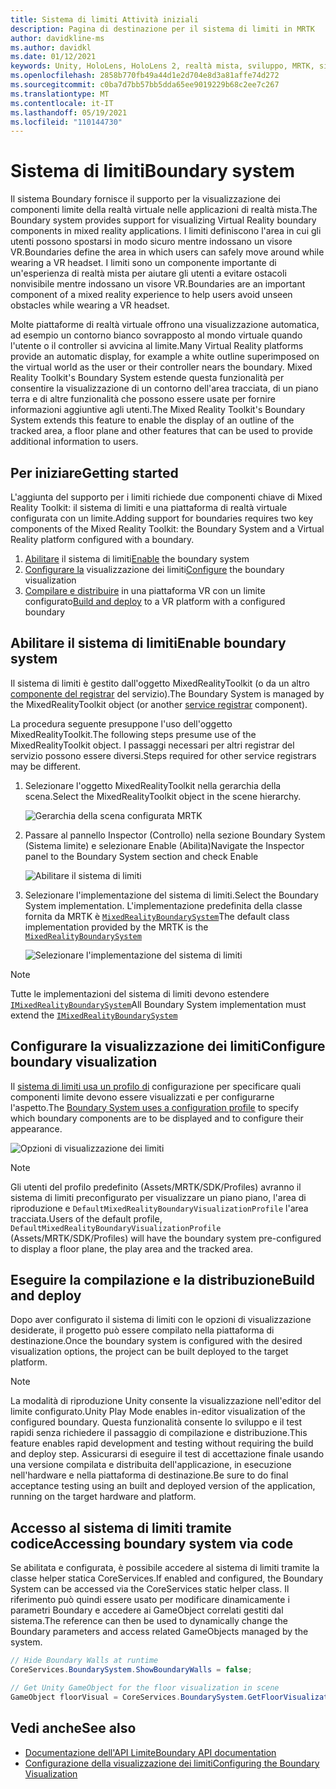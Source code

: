 ```yaml
---
title: Sistema di limiti Attività iniziali
description: Pagina di destinazione per il sistema di limiti in MRTK
author: davidkline-ms
ms.author: davidkl
ms.date: 01/12/2021
keywords: Unity, HoloLens, HoloLens 2, realtà mista, sviluppo, MRTK, sistema di limiti,
ms.openlocfilehash: 2858b770fb49a44d1e2d704e8d3a81affe74d272
ms.sourcegitcommit: c0ba7d7bb57bb5dda65ee9019229b68c2ee7c267
ms.translationtype: MT
ms.contentlocale: it-IT
ms.lasthandoff: 05/19/2021
ms.locfileid: "110144730"
---
```

# <a name="boundary-system"></a><span data-ttu-id="2777b-104">Sistema di limiti</span><span class="sxs-lookup"><span data-stu-id="2777b-104">Boundary system</span></span>

<span data-ttu-id="2777b-105">Il sistema Boundary fornisce il supporto per la visualizzazione dei componenti limite della realtà virtuale nelle applicazioni di realtà mista.</span><span class="sxs-lookup"><span data-stu-id="2777b-105">The Boundary system provides support for visualizing Virtual Reality boundary components in mixed reality applications.</span></span> <span data-ttu-id="2777b-106">I limiti definiscono l'area in cui gli utenti possono spostarsi in modo sicuro mentre indossano un visore VR.</span><span class="sxs-lookup"><span data-stu-id="2777b-106">Boundaries define the area in which users can safely move around while wearing a VR headset.</span></span> <span data-ttu-id="2777b-107">I limiti sono un componente importante di un'esperienza di realtà mista per aiutare gli utenti a evitare ostacoli nonvisibile mentre indossano un visore VR.</span><span class="sxs-lookup"><span data-stu-id="2777b-107">Boundaries are an important component of a mixed reality experience to help users avoid unseen obstacles while wearing a VR headset.</span></span>

<span data-ttu-id="2777b-108">Molte piattaforme di realtà virtuale offrono una visualizzazione automatica, ad esempio un contorno bianco sovrapposto al mondo virtuale quando l'utente o il controller si avvicina al limite.</span><span class="sxs-lookup"><span data-stu-id="2777b-108">Many Virtual Reality platforms provide an automatic display, for example a white outline superimposed on the virtual world as the user or their controller nears the boundary.</span></span> <span data-ttu-id="2777b-109">Mixed Reality Toolkit's Boundary System estende questa funzionalità per consentire la visualizzazione di un contorno dell'area tracciata, di un piano terra e di altre funzionalità che possono essere usate per fornire informazioni aggiuntive agli utenti.</span><span class="sxs-lookup"><span data-stu-id="2777b-109">The Mixed Reality Toolkit's Boundary System extends this feature to enable the display of an outline of the tracked area, a floor plane and other features that can be used to provide additional information to users.</span></span>

## <a name="getting-started"></a><span data-ttu-id="2777b-110">Per iniziare</span><span class="sxs-lookup"><span data-stu-id="2777b-110">Getting started</span></span>

<span data-ttu-id="2777b-111">L'aggiunta del supporto per i limiti richiede due componenti chiave di Mixed Reality Toolkit: il sistema di limiti e una piattaforma di realtà virtuale configurata con un limite.</span><span class="sxs-lookup"><span data-stu-id="2777b-111">Adding support for boundaries requires two key components of the Mixed Reality Toolkit: the Boundary System and a Virtual Reality platform configured with a boundary.</span></span>

1. <span data-ttu-id="2777b-112">[Abilitare](#enable-boundary-system) il sistema di limiti</span><span class="sxs-lookup"><span data-stu-id="2777b-112">[Enable](#enable-boundary-system) the boundary system</span></span>
2. <span data-ttu-id="2777b-113">[Configurare la](#configure-boundary-visualization) visualizzazione dei limiti</span><span class="sxs-lookup"><span data-stu-id="2777b-113">[Configure](#configure-boundary-visualization) the boundary visualization</span></span>
3. <span data-ttu-id="2777b-114">[Compilare e distribuire](#build-and-deploy) in una piattaforma VR con un limite configurato</span><span class="sxs-lookup"><span data-stu-id="2777b-114">[Build and deploy](#build-and-deploy) to a VR platform with a configured boundary</span></span>

## <a name="enable-boundary-system"></a><span data-ttu-id="2777b-115">Abilitare il sistema di limiti</span><span class="sxs-lookup"><span data-stu-id="2777b-115">Enable boundary system</span></span>

<span data-ttu-id="2777b-116">Il sistema di limiti è gestito dall'oggetto MixedRealityToolkit (o da un altro [componente del registrar](xref:Microsoft.MixedReality.Toolkit.IMixedRealityServiceRegistrar) del servizio).</span><span class="sxs-lookup"><span data-stu-id="2777b-116">The Boundary System is managed by the MixedRealityToolkit object (or another [service registrar](xref:Microsoft.MixedReality.Toolkit.IMixedRealityServiceRegistrar) component).</span></span>

<span data-ttu-id="2777b-117">La procedura seguente presuppone l'uso dell'oggetto MixedRealityToolkit.</span><span class="sxs-lookup"><span data-stu-id="2777b-117">The following steps presume use of the MixedRealityToolkit object.</span></span> <span data-ttu-id="2777b-118">I passaggi necessari per altri registrar del servizio possono essere diversi.</span><span class="sxs-lookup"><span data-stu-id="2777b-118">Steps required for other service registrars may be different.</span></span>

1. <span data-ttu-id="2777b-119">Selezionare l'oggetto MixedRealityToolkit nella gerarchia della scena.</span><span class="sxs-lookup"><span data-stu-id="2777b-119">Select the MixedRealityToolkit object in the scene hierarchy.</span></span>

    ![Gerarchia della scena configurata MRTK](../images/MRTK_ConfiguredHierarchy.png)

1. <span data-ttu-id="2777b-121">Passare al pannello Inspector (Controllo) nella sezione Boundary System (Sistema limite) e selezionare Enable (Abilita)</span><span class="sxs-lookup"><span data-stu-id="2777b-121">Navigate the Inspector panel to the Boundary System section and check Enable</span></span>

    ![Abilitare il sistema di limiti](../images/boundary/MRTKConfig_Boundary.png)

1. <span data-ttu-id="2777b-123">Selezionare l'implementazione del sistema di limiti.</span><span class="sxs-lookup"><span data-stu-id="2777b-123">Select the Boundary System implementation.</span></span> <span data-ttu-id="2777b-124">L'implementazione predefinita della classe fornita da MRTK è [`MixedRealityBoundarySystem`](xref:Microsoft.MixedReality.Toolkit.Boundary.MixedRealityBoundarySystem)</span><span class="sxs-lookup"><span data-stu-id="2777b-124">The default class implementation provided by the MRTK is the [`MixedRealityBoundarySystem`](xref:Microsoft.MixedReality.Toolkit.Boundary.MixedRealityBoundarySystem)</span></span>

    ![Selezionare l'implementazione del sistema di limiti](../images/boundary/BoundarySelectSystemType.png)

> [!NOTE]
> <span data-ttu-id="2777b-126">Tutte le implementazioni del sistema di limiti devono estendere [`IMixedRealityBoundarySystem`](xref:Microsoft.MixedReality.Toolkit.Boundary.IMixedRealityBoundarySystem)</span><span class="sxs-lookup"><span data-stu-id="2777b-126">All Boundary System implementation must extend the [`IMixedRealityBoundarySystem`](xref:Microsoft.MixedReality.Toolkit.Boundary.IMixedRealityBoundarySystem)</span></span>

## <a name="configure-boundary-visualization"></a><span data-ttu-id="2777b-127">Configurare la visualizzazione dei limiti</span><span class="sxs-lookup"><span data-stu-id="2777b-127">Configure boundary visualization</span></span>

<span data-ttu-id="2777b-128">Il [sistema di limiti usa un profilo di](configuring-boundary-visualization.md) configurazione per specificare quali componenti limite devono essere visualizzati e per configurarne l'aspetto.</span><span class="sxs-lookup"><span data-stu-id="2777b-128">The [Boundary System uses a configuration profile](configuring-boundary-visualization.md) to specify which boundary components are to be displayed and to configure their appearance.</span></span>

![Opzioni di visualizzazione dei limiti](../images/boundary/BoundaryVisualizationProfile.png)

> [!NOTE]
> <span data-ttu-id="2777b-130">Gli utenti del profilo predefinito (Assets/MRTK/SDK/Profiles) avranno il sistema di limiti preconfigurato per visualizzare un piano piano, l'area di riproduzione e `DefaultMixedRealityBoundaryVisualizationProfile` l'area tracciata.</span><span class="sxs-lookup"><span data-stu-id="2777b-130">Users of the default profile, `DefaultMixedRealityBoundaryVisualizationProfile` (Assets/MRTK/SDK/Profiles) will have the boundary system pre-configured to display a floor plane, the play area and the tracked area.</span></span>

## <a name="build-and-deploy"></a><span data-ttu-id="2777b-131">Eseguire la compilazione e la distribuzione</span><span class="sxs-lookup"><span data-stu-id="2777b-131">Build and deploy</span></span>

<span data-ttu-id="2777b-132">Dopo aver configurato il sistema di limiti con le opzioni di visualizzazione desiderate, il progetto può essere compilato nella piattaforma di destinazione.</span><span class="sxs-lookup"><span data-stu-id="2777b-132">Once the boundary system is configured with the desired visualization options, the project can be built deployed to the target platform.</span></span>

> [!NOTE]
> <span data-ttu-id="2777b-133">La modalità di riproduzione Unity consente la visualizzazione nell'editor del limite configurato.</span><span class="sxs-lookup"><span data-stu-id="2777b-133">Unity Play Mode enables in-editor visualization of the configured boundary.</span></span> <span data-ttu-id="2777b-134">Questa funzionalità consente lo sviluppo e il test rapidi senza richiedere il passaggio di compilazione e distribuzione.</span><span class="sxs-lookup"><span data-stu-id="2777b-134">This feature enables rapid development and testing without requiring the build and deploy step.</span></span> <span data-ttu-id="2777b-135">Assicurarsi di eseguire il test di accettazione finale usando una versione compilata e distribuita dell'applicazione, in esecuzione nell'hardware e nella piattaforma di destinazione.</span><span class="sxs-lookup"><span data-stu-id="2777b-135">Be sure to do final acceptance testing using an built and deployed version of the application, running on the target hardware and platform.</span></span>

## <a name="accessing-boundary-system-via-code"></a><span data-ttu-id="2777b-136">Accesso al sistema di limiti tramite codice</span><span class="sxs-lookup"><span data-stu-id="2777b-136">Accessing boundary system via code</span></span>

<span data-ttu-id="2777b-137">Se abilitata e configurata, è possibile accedere al sistema di limiti tramite la classe helper statica CoreServices.</span><span class="sxs-lookup"><span data-stu-id="2777b-137">If enabled and configured, the Boundary System can be accessed via the CoreServices static helper class.</span></span> <span data-ttu-id="2777b-138">Il riferimento può quindi essere usato per modificare dinamicamente i parametri Boundary e accedere ai GameObject correlati gestiti dal sistema.</span><span class="sxs-lookup"><span data-stu-id="2777b-138">The reference can then be used to dynamically change the Boundary parameters and access related GameObjects managed by the system.</span></span>

```c#
// Hide Boundary Walls at runtime
CoreServices.BoundarySystem.ShowBoundaryWalls = false;

// Get Unity GameObject for the floor visualization in scene
GameObject floorVisual = CoreServices.BoundarySystem.GetFloorVisualization();
```

## <a name="see-also"></a><span data-ttu-id="2777b-139">Vedi anche</span><span class="sxs-lookup"><span data-stu-id="2777b-139">See also</span></span>

- [<span data-ttu-id="2777b-140">Documentazione dell'API Limite</span><span class="sxs-lookup"><span data-stu-id="2777b-140">Boundary API documentation</span></span>](xref:Microsoft.MixedReality.Toolkit.Boundary)
- [<span data-ttu-id="2777b-141">Configurazione della visualizzazione dei limiti</span><span class="sxs-lookup"><span data-stu-id="2777b-141">Configuring the Boundary Visualization</span></span>](configuring-boundary-visualization.md)
